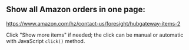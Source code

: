 ## Show all Amazon orders in one page:

https://www.amazon.com/hz/contact-us/foresight/hubgateway-items-2

Click "Show more items" if needed; the click can be manual or automatic with JavaScript `click()` method.
